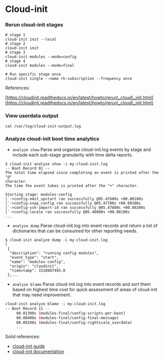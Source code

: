 # Cloud-init

### Rerun cloud-init stages

```
# stage 1
cloud-init init --local
# stage 2
cloud-init init
# stage 3
cloud-init modules --mode=config
# stage 4
cloud-init modules --mode=final

# Run specific stage once
cloud-init single --name rh-subscription --frequency once
```

References:

[https://cloudinit.readthedocs.io/en/latest/howto/rerun\_cloud\_init.html](https://cloudinit.readthedocs.io/en/latest/howto/rerun\_cloud\_init.html)

### View userdata output

`cat /var/log/cloud-init-output.log`

### Analyze cloud-init boot time analytics

* `analyze show` Parse and organize cloud-init.log events by stage and include each sub-stage granularity with time delta reports.

```
$ cloud-init analyze show -i my-cloud-init.log
-- Boot Record 01 --
The total time elapsed since completing an event is printed after the "@"
character.
The time the event takes is printed after the "+" character.

Starting stage: modules-config
|`->config-emit_upstart ran successfully @05.47600s +00.00100s
|`->config-snap_config ran successfully @05.47700s +00.00100s
|`->config-ssh-import-id ran successfully @05.47800s +00.00200s
|`->config-locale ran successfully @05.48000s +00.00100s
...
```

* `analyze dump` Parse cloud-init.log into event records and return a list of dictionaries that can be consumed for other reporting needs.

```
$ cloud-init analyze dump -i my-cloud-init.log
[
 {
  "description": "running config modules",
  "event_type": "start",
  "name": "modules-config",
  "origin": "cloudinit",
  "timestamp": 1510807493.0
 },...
```

* `analyze blame` Parse cloud-init.log into event records and sort them based on highest time cost for quick assessment of areas of cloud-init that may need improvement.

```bash
cloud-init analyze blame -i my-cloud-init.log
-- Boot Record 11 --
     00.01300s (modules-final/config-scripts-per-boot)
     00.00400s (modules-final/config-final-message)
     00.00100s (modules-final/config-rightscale_userdata)
     ...
```

Solid references:

* [cloud-init guide](https://github.com/madorn/cloud-init-guide)
* [cloud-init documentation](https://cloudinit.readthedocs.io/en/latest/topics/debugging.html#boot-time-analysis-cloud-init-analyze)

###
